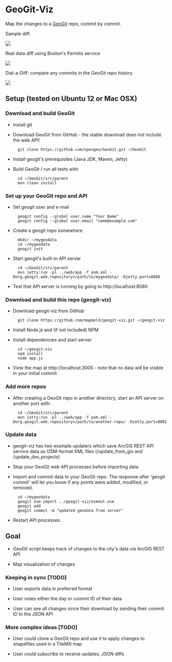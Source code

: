 # GeoGit-Viz

Map the changes to a <a href="http://geogit.org">GeoGit</a> repo, commit by commit.

Sample diff:

<img src="https://raw.github.com/mapmeld/geogit-viz/master/screenshot.png"/>

Real data diff using Boston's Permits service

<img src="https://raw.github.com/mapmeld/geogit-viz/master/permitdiff.png"/>

Dial-a-Diff: compare any commits in the GeoGit repo history

<img src="https://raw.github.com/mapmeld/geogit-viz/master/dialadiff.png"/>

## Setup (tested on Ubuntu 12 or Mac OSX)

### Download and build GeoGit

* Install git

* Download GeoGit from GitHub - the stable download does not include the web API!

        git clone https://github.com/opengeo/GeoGit.git ~/GeoGit

* Install geogit's prerequisites (Java JDK, Maven, Jetty)

* Build GeoGit / run all tests with

        cd ~/GeoGit/src/parent
        mvn clean install

### Set up your GeoGit repo and API

* Set geogit user and e-mail

        geogit config --global user.name "Your Name"
        geogit config --global user.email "name@example.com"

* Create a geogit repo somewhere

        mkdir ~/mygeodata
        cd ~/mygeodata
        geogit init

* Start geogit's built-in API server

        cd ~/GeoGit/src/parent
        mvn jetty:run -pl ../web/app -f pom.xml -Dorg.geogit.web.repository=/path/to/mygeodata/ -Djetty.port=8080

* Test that API server is running by going to http://localhost:8080

### Download and build this repo (geogit-viz)

* Download geogit-viz from GitHub

        git clone https://github.com/mapmeld/geogit-viz.git ~/geogit-viz

* Install Node.js and (if not included) NPM

* Install dependencies and start server

        cd ~/geogit-viz
        npm install
        node app.js

* View the map at http://localhost:3000 - note that no data will be visible in your initial commit

### Add more repos

* After creating a GeoGit repo in another directory, start an API server on another port with:

        cd ~/GeoGit/src/parent
        mvn jetty:run -pl ../web/app -f pom.xml -Dorg.geogit.web.repository=/path/to/another-repo/ -Djetty.port=8081

### Update data

* geogit-viz has two example updaters which save ArcGIS REST API service data as OSM-format XML files (/update\_from\_gis and /update\_dev\_projects)

* Stop your GeoGit web API processes before importing data

* Import and commit data to your GeoGit repo. The response after 'geogit commit' will let you know if any points were added, modified, or removed.

        cd ~/mygeodata
        geogit osm import ../geogit-viz/osmout.osm
        geogit add
        geogit commit -m "updated geodata from server"

* Restart API processes.

## Goal

* GeoGit script keeps track of changes to the city's data via ArcGIS REST API

* Map visualization of changes

### Keeping in sync [TODO]

* User exports data in preferred format

* User notes either the day or commit ID of their data

* User can see all changes since their download by sending their commit ID to the JSON API

### More complex ideas [TODO]

* User could clone a GeoGit repo and use it to apply changes to shapefiles used in a TileMill map

* User could subscribe to receive updates, JSON diffs